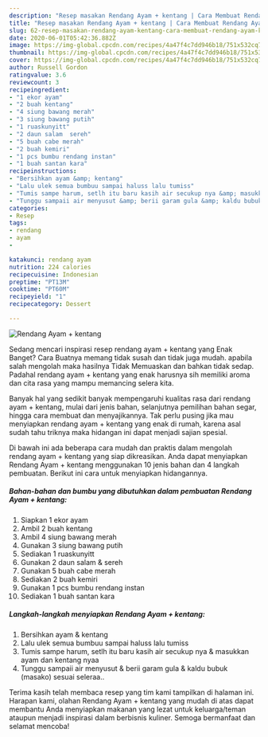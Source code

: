 ```yaml
---
description: "Resep masakan Rendang Ayam + kentang | Cara Membuat Rendang Ayam + kentang Yang Sempurna"
title: "Resep masakan Rendang Ayam + kentang | Cara Membuat Rendang Ayam + kentang Yang Sempurna"
slug: 62-resep-masakan-rendang-ayam-kentang-cara-membuat-rendang-ayam-kentang-yang-sempurna
date: 2020-06-01T05:42:36.882Z
image: https://img-global.cpcdn.com/recipes/4a47f4c7dd946b18/751x532cq70/rendang-ayam-kentang-foto-resep-utama.jpg
thumbnail: https://img-global.cpcdn.com/recipes/4a47f4c7dd946b18/751x532cq70/rendang-ayam-kentang-foto-resep-utama.jpg
cover: https://img-global.cpcdn.com/recipes/4a47f4c7dd946b18/751x532cq70/rendang-ayam-kentang-foto-resep-utama.jpg
author: Russell Gordon
ratingvalue: 3.6
reviewcount: 3
recipeingredient:
- "1 ekor ayam"
- "2 buah kentang"
- "4 siung bawang merah"
- "3 siung bawang putih"
- "1 ruaskunyitt"
- "2 daun salam  sereh"
- "5 buah cabe merah"
- "2 buah kemiri"
- "1 pcs bumbu rendang instan"
- "1 buah santan kara"
recipeinstructions:
- "Bersihkan ayam &amp; kentang"
- "Lalu ulek semua bumbuu sampai haluss lalu tumiss"
- "Tumis sampe harum, setlh itu baru kasih air secukup nya &amp; masukkan ayam dan kentang nyaa"
- "Tunggu sampaii air menyusut &amp; berii garam gula &amp; kaldu bubuk (masako) sesuai seleraa.."
categories:
- Resep
tags:
- rendang
- ayam
- 

katakunci: rendang ayam  
nutrition: 224 calories
recipecuisine: Indonesian
preptime: "PT13M"
cooktime: "PT60M"
recipeyield: "1"
recipecategory: Dessert

---
```



![Rendang Ayam + kentang](https://img-global.cpcdn.com/recipes/4a47f4c7dd946b18/751x532cq70/rendang-ayam-kentang-foto-resep-utama.jpg)

Sedang mencari inspirasi resep rendang ayam + kentang yang Enak Banget? Cara Buatnya memang tidak susah dan tidak juga mudah. apabila salah mengolah maka hasilnya Tidak Memuaskan dan bahkan tidak sedap. Padahal rendang ayam + kentang yang enak harusnya sih memiliki aroma dan cita rasa yang mampu memancing selera kita.

Banyak hal yang sedikit banyak mempengaruhi kualitas rasa dari rendang ayam + kentang, mulai dari jenis bahan, selanjutnya pemilihan bahan segar, hingga cara membuat dan menyajikannya. Tak perlu pusing jika mau menyiapkan rendang ayam + kentang yang enak di rumah, karena asal sudah tahu triknya maka hidangan ini dapat menjadi sajian spesial.




Di bawah ini ada beberapa cara mudah dan praktis dalam mengolah rendang ayam + kentang yang siap dikreasikan. Anda dapat menyiapkan Rendang Ayam + kentang menggunakan 10 jenis bahan dan 4 langkah pembuatan. Berikut ini cara untuk menyiapkan hidangannya.

<!--inarticleads1-->

##### Bahan-bahan dan bumbu yang dibutuhkan dalam pembuatan Rendang Ayam + kentang:

1. Siapkan 1 ekor ayam
1. Ambil 2 buah kentang
1. Ambil 4 siung bawang merah
1. Gunakan 3 siung bawang putih
1. Sediakan 1 ruaskunyitt
1. Gunakan 2 daun salam &amp; sereh
1. Gunakan 5 buah cabe merah
1. Sediakan 2 buah kemiri
1. Gunakan 1 pcs bumbu rendang instan
1. Sediakan 1 buah santan kara




<!--inarticleads2-->

##### Langkah-langkah menyiapkan Rendang Ayam + kentang:

1. Bersihkan ayam &amp; kentang
1. Lalu ulek semua bumbuu sampai haluss lalu tumiss
1. Tumis sampe harum, setlh itu baru kasih air secukup nya &amp; masukkan ayam dan kentang nyaa
1. Tunggu sampaii air menyusut &amp; berii garam gula &amp; kaldu bubuk (masako) sesuai seleraa..




Terima kasih telah membaca resep yang tim kami tampilkan di halaman ini. Harapan kami, olahan Rendang Ayam + kentang yang mudah di atas dapat membantu Anda menyiapkan makanan yang lezat untuk keluarga/teman ataupun menjadi inspirasi dalam berbisnis kuliner. Semoga bermanfaat dan selamat mencoba!
